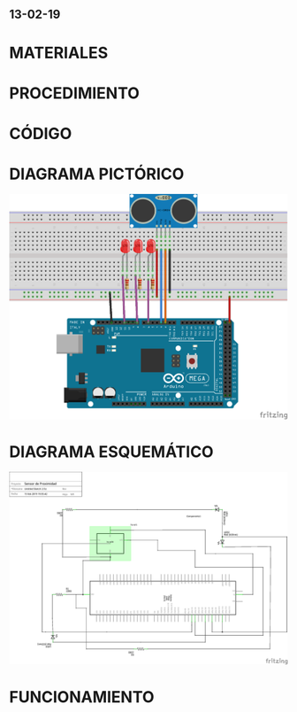 ## 13-02-19
# MATERIALES 
# PROCEDIMIENTO
# CÓDIGO 
# DIAGRAMA PICTÓRICO
![1](https://github.com/angiediaz1102/02Grupo/blob/master/imagenes/vv.png)
# DIAGRAMA ESQUEMÁTICO 
![1](https://github.com/angiediaz1102/02Grupo/blob/master/imagenes/dd.png)
# FUNCIONAMIENTO 

